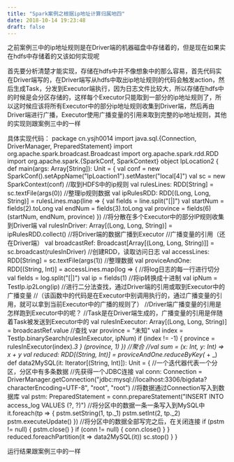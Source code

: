 ```yaml
---
title: "Spark案例之根据ip地址计算归属地四"
date: 2018-10-14 19:23:48
draft: false
---
```

之前案例三中的ip地址规则是在Driver端的机器磁盘中存储着的，但是现在如果实在hdfs中存储着的又该如何实现呢

首先要分析清楚才能实现，存储在hdfs中并不像想象中的那么容易，首先代码实在Driver端写的，在Driver端写从hdfs中取出ip地址规则的代码会触发action，然后生成Task，分发到Executor端执行，因为日志文件比较大，所以存储在hdfs中的时候是会分区存储的，这样每个Executor只能取到一部分的ip地址规则了，所以这时候应该将所有Executor中的部分ip地址规则收集到Driver端，然后再由Driver端进行广播，Executor使用广播变量的引用来取到完整的ip地址规则，其他的实现则跟案例三中的一样

具体实现代码：
package cn.ysjh0014 import java.sql.{Connection, DriverManager, PreparedStatement} import org.apache.spark.broadcast.Broadcast import org.apache.spark.rdd.RDD import org.apache.spark.{SparkConf, SparkContext} object IpLocation2 { def main(args: Array[String]): Unit = { val conf = new SparkConf().setAppName("IpLoaction1").setMaster("local[4]") val sc = new SparkContext(conf) //取到HDFS中的ip规则 val rulesLines: RDD[String] = sc.textFile(args(0)) //整理ip规则数据 val ipRulesRDD: RDD[(Long, Long, String)] = rulesLines.map(line => { val fields = line.split("[|]") val startNum = fields(2).toLong val endNum = fields(3).toLong val province = fields(6) (startNum, endNum, province) }) //将分散在多个Executor中的部分IP规则收集到Driver端 val rulesInDriver: Array[(Long, Long, String)] = ipRulesRDD.collect() //将Driver端的数据广播到Executor //广播变量的引用（还在Driver端） val broadcastRef: Broadcast[Array[(Long, Long, String)]] = sc.broadcast(rulesInDriver) //创建RDD，读取访问日志 val accessLines: RDD[String] = sc.textFile(args(1)) //整理数据 val proviceAndOne: RDD[(String, Int)] = accessLines.map(log => { //将log日志的每一行进行切分 val fields = log.split("[|]") val ip = fields(1) //将ip转换成十进制 val ipNum = TestIp.ip2Long(ip) //进行二分法查找，通过Driver端的引用或取到Executor中的广播变量 //（该函数中的代码是在Executor中别调用执行的，通过广播变量的引用，就可以拿到当前Executor中的广播的规则了） //Driver端广播变量的引用是怎样跑到Executor中的呢？ //Task是在Driver端生成的，广播变量的引用是伴随着Task被发送到Executor中的 val rulesInExecutor: Array[(Long, Long, String)] = broadcastRef.value //查找 var province = "未知" val index = TestIp.binarySearch(rulesInExecutor, ipNum) if (index != -1) { province = rulesInExecutor(index)._3 } (province, 1) }) //聚合 //val sum = (x: Int, y: Int) => x + y val reduced: RDD[(String, Int)] = proviceAndOne.reduceByKey(_ + _) def data2MySQL(it: Iterator[(String, Int)]): Unit = { //一个迭代器代表一个分区，分区中有多条数据 //先获得一个JDBC连接 val conn: Connection = DriverManager.getConnection("jdbc:mysql://localhost:3306/bigdata?characterEncoding=UTF-8", "root", "root") //将数据通过Connection写入到数据库 val pstm: PreparedStatement = conn.prepareStatement("INSERT INTO access_log VALUES (?, ?)") //将分区中的数据一条一条写入到MySQL中 it.foreach(tp => { pstm.setString(1, tp._1) pstm.setInt(2, tp._2) pstm.executeUpdate() }) //将分区中的数据全部写完之后，在关闭连接 if (pstm != null) { pstm.close() } if (conn != null) { conn.close() } } reduced.foreachPartition(it => data2MySQL(it)) sc.stop() } }

运行结果跟案例三中的一样